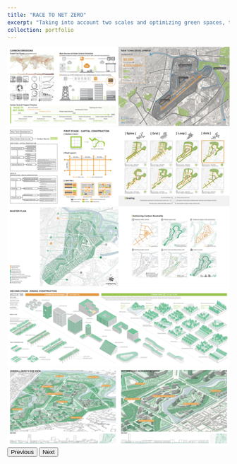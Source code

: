 ```yaml
---
title: "RACE TO NET ZERO"
excerpt: "Taking into account two scales and optimizing green spaces, transportation, and buildings, this strategic initiative seeks to diminish carbon emissions, enhance carbon absorption, and ultimately attain carbon neutrality.<br/><img src='/images/proj1p3.png'>"
collection: portfolio
---
```


<div id="carouselExample" class="carousel slide" data-bs-ride="carousel">
  <div class="carousel-inner">
    <div class="carousel-item active">
      <img src="/images/proj1p1.png" class="d-block w-100" alt="Slide 1">
    </div>
    <div class="carousel-item">
      <img src="/images/proj1p2.png" class="d-block w-100" alt="Slide 2">
    </div>
    <div class="carousel-item">
      <img src="/images/proj1p3.png" class="d-block w-100" alt="Slide 3">
    </div>
    <div class="carousel-item">
      <img src="/images/proj1p4.png" class="d-block w-100" alt="Slide 4">
    </div>
    <div class="carousel-item">
      <img src="/images/proj1p5.png" class="d-block w-100" alt="Slide 5">
    </div>
  </div>
  <button class="carousel-control-prev" type="button" data-bs-target="#carouselExample" data-bs-slide="prev">
    <span class="carousel-control-prev-icon" aria-hidden="true"></span>
    <span class="visually-hidden">Previous</span>
  </button>
  <button class="carousel-control-next" type="button" data-bs-target="#carouselExample" data-bs-slide="next">
    <span class="carousel-control-next-icon" aria-hidden="true"></span>
    <span class="visually-hidden">Next</span>
  </button>
</div>
